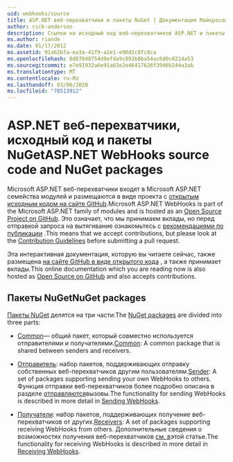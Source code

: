 ```yaml
---
uid: webhooks/source
title: ASP.NET веб-перехватчики и пакеты NuGet | Документация Майкрософт
author: rick-anderson
description: Ссылки на исходный код веб-перехватчиков ASP.NET и пакеты NuGet
ms.author: riande
ms.date: 01/17/2012
ms.assetid: 91a62bfa-ea3a-41f9-a2e1-e90d2c8fc8ca
ms.openlocfilehash: 8d07848754d9efda9c893b8ba54ac6d0c0214a53
ms.sourcegitcommit: e7e91932a6e91a63e2e46417626f39d6b244a3ab
ms.translationtype: MT
ms.contentlocale: ru-RU
ms.lasthandoff: 03/06/2020
ms.locfileid: "78513912"
---
```

# <a name="aspnet-webhooks-source-code-and-nuget-packages"></a><span data-ttu-id="76bc7-103">ASP.NET веб-перехватчики, исходный код и пакеты NuGet</span><span class="sxs-lookup"><span data-stu-id="76bc7-103">ASP.NET WebHooks source code and NuGet packages</span></span>

<span data-ttu-id="76bc7-104">Microsoft ASP.NET веб-перехватчики входят в Microsoft ASP.NET семейства модулей и размещаются в виде проекта с [открытым исходным кодом на сайте GitHub](https://github.com/aspnet/WebHooks).</span><span class="sxs-lookup"><span data-stu-id="76bc7-104">Microsoft ASP.NET WebHooks is part of the Microsoft ASP.NET family of modules and is hosted as an [Open Source Project on GitHub](https://github.com/aspnet/WebHooks).</span></span> <span data-ttu-id="76bc7-105">Это означает, что мы принимаем вклады, но перед отправкой запроса на вытягивание ознакомьтесь с [рекомендациями по публикации](https://github.com/aspnet/Home/blob/master/CONTRIBUTING.md) .</span><span class="sxs-lookup"><span data-stu-id="76bc7-105">This means that we accept contributions, but please look at the [Contribution Guidelines](https://github.com/aspnet/Home/blob/master/CONTRIBUTING.md) before submitting a pull request.</span></span>

<span data-ttu-id="76bc7-106">Эта интерактивная документация, которую вы читаете сейчас, также размещена [на сайте GitHub в виде открытого кода](http://docs.asp.net/en/latest/contribute/style-guide.html#style-guide) , а также принимает вклады.</span><span class="sxs-lookup"><span data-stu-id="76bc7-106">This online documentation which you are reading now is also hosted as [Open Source on GitHub](http://docs.asp.net/en/latest/contribute/style-guide.html#style-guide) and also accepts contributions.</span></span>

## <a name="nuget-packages"></a><span data-ttu-id="76bc7-107">Пакеты NuGet</span><span class="sxs-lookup"><span data-stu-id="76bc7-107">NuGet packages</span></span>

<span data-ttu-id="76bc7-108">[Пакеты NuGet](https://nuget.org/packages?q=Microsoft.AspNet.WebHooks) делятся на три части:</span><span class="sxs-lookup"><span data-stu-id="76bc7-108">The [NuGet packages](https://nuget.org/packages?q=Microsoft.AspNet.WebHooks) are divided into three parts:</span></span>

* <span data-ttu-id="76bc7-109">[Common](https://www.nuget.org/packages?q=Microsoft.AspNet.WebHooks.Common)— общий пакет, который совместно используется отправителями и получателями.</span><span class="sxs-lookup"><span data-stu-id="76bc7-109">[Common](https://www.nuget.org/packages?q=Microsoft.AspNet.WebHooks.Common): A common package that is shared between senders and receivers.</span></span>

* <span data-ttu-id="76bc7-110">[Отправитель](https://www.nuget.org/packages?q=Microsoft.AspNet.WebHooks.Custom): набор пакетов, поддерживающих отправку собственных веб-перехватчиков другим пользователям.</span><span class="sxs-lookup"><span data-stu-id="76bc7-110">[Sender](https://www.nuget.org/packages?q=Microsoft.AspNet.WebHooks.Custom): A set of packages supporting sending your own WebHooks to others.</span></span> <span data-ttu-id="76bc7-111">Функция отправки веб-перехватчиков более подробно описана в разделе [отправляются](sending/senders.md)вызовы.</span><span class="sxs-lookup"><span data-stu-id="76bc7-111">The functionality for sending WebHooks is described in more detail in [Sending WebHooks](sending/senders.md).</span></span>

* <span data-ttu-id="76bc7-112">[Получатели](https://www.nuget.org/packages?q=Microsoft.AspNet.WebHooks.Receivers): набор пакетов, поддерживающих получение веб-перехватчиков от других.</span><span class="sxs-lookup"><span data-stu-id="76bc7-112">[Receivers](https://www.nuget.org/packages?q=Microsoft.AspNet.WebHooks.Receivers): A set of packages supporting receiving WebHooks from others.</span></span> <span data-ttu-id="76bc7-113">Дополнительные сведения о возможностях получения веб-перехватчиков [см. в](receiving/index.md)этой статье.</span><span class="sxs-lookup"><span data-stu-id="76bc7-113">The functionality for receiving WebHooks is described in more detail in [Receiving WebHooks](receiving/index.md).</span></span>

